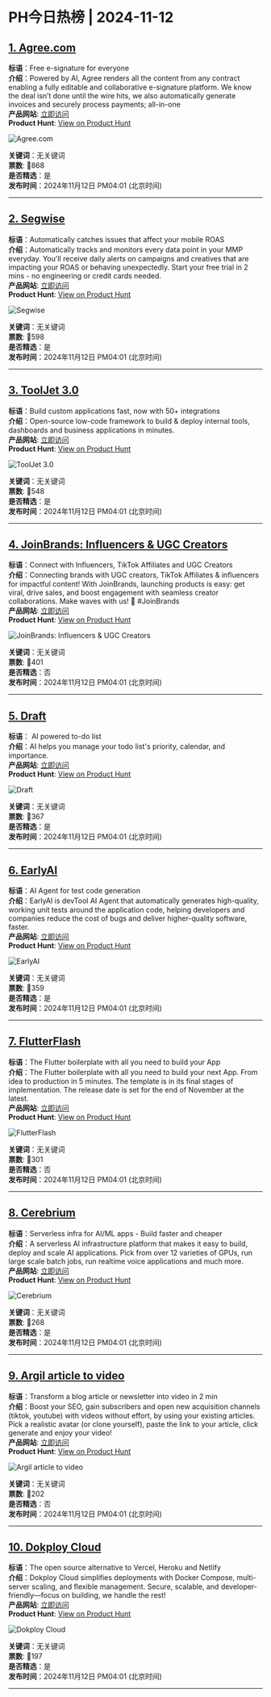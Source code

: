 # PH今日热榜 | 2024-11-12

## [1. Agree.com](https://www.producthunt.com/posts/agree-com-2?utm_campaign=producthunt-api&utm_medium=api-v2&utm_source=Application%3A+linewalker+%28ID%3A+135281%29)  
**标语**：Free e-signature for everyone  
**介绍**：Powered by AI, Agree renders all the content from any contract enabling a fully editable and collaborative e-signature platform. We know the deal isn’t done until the wire hits, we also automatically generate invoices and securely process payments; all-in-one  
**产品网站**: [立即访问](https://www.producthunt.com/r/UFD5WC5AN3XUI4?utm_campaign=producthunt-api&utm_medium=api-v2&utm_source=Application%3A+linewalker+%28ID%3A+135281%29)  
**Product Hunt**: [View on Product Hunt](https://www.producthunt.com/posts/agree-com-2?utm_campaign=producthunt-api&utm_medium=api-v2&utm_source=Application%3A+linewalker+%28ID%3A+135281%29)  

![Agree.com](https://ph-files.imgix.net/22c2ac05-90ee-4ec2-a034-ea119c9c4c5d.jpeg?auto=format&fit=crop&frame=1&h=512&w=1024)  

**关键词**：无关键词  
**票数**: 🔺868  
**是否精选**：是  
**发布时间**：2024年11月12日 PM04:01 (北京时间)  

---

## [2. Segwise](https://www.producthunt.com/posts/segwise?utm_campaign=producthunt-api&utm_medium=api-v2&utm_source=Application%3A+linewalker+%28ID%3A+135281%29)  
**标语**：Automatically catches issues that affect your mobile ROAS  
**介绍**：Automatically tracks and monitors every data point in your MMP everyday. You'll receive daily alerts on campaigns and creatives that are impacting your ROAS or behaving unexpectedly. Start your free trial in 2 mins - no engineering or credit cards needed.  
**产品网站**: [立即访问](https://www.producthunt.com/r/CUU3VGMXZNLDQ3?utm_campaign=producthunt-api&utm_medium=api-v2&utm_source=Application%3A+linewalker+%28ID%3A+135281%29)  
**Product Hunt**: [View on Product Hunt](https://www.producthunt.com/posts/segwise?utm_campaign=producthunt-api&utm_medium=api-v2&utm_source=Application%3A+linewalker+%28ID%3A+135281%29)  

![Segwise](https://ph-files.imgix.net/f153c6bd-55d7-488f-810b-1011bb709790.png?auto=format&fit=crop&frame=1&h=512&w=1024)  

**关键词**：无关键词  
**票数**: 🔺598  
**是否精选**：是  
**发布时间**：2024年11月12日 PM04:01 (北京时间)  

---

## [3. ToolJet 3.0](https://www.producthunt.com/posts/tooljet-3-0?utm_campaign=producthunt-api&utm_medium=api-v2&utm_source=Application%3A+linewalker+%28ID%3A+135281%29)  
**标语**：Build custom applications fast, now with 50+ integrations  
**介绍**：Open-source low-code framework to build & deploy internal tools, dashboards and business applications in minutes.  
**产品网站**: [立即访问](https://www.producthunt.com/r/PWPJ2HGYPJNKGI?utm_campaign=producthunt-api&utm_medium=api-v2&utm_source=Application%3A+linewalker+%28ID%3A+135281%29)  
**Product Hunt**: [View on Product Hunt](https://www.producthunt.com/posts/tooljet-3-0?utm_campaign=producthunt-api&utm_medium=api-v2&utm_source=Application%3A+linewalker+%28ID%3A+135281%29)  

![ToolJet 3.0](https://ph-files.imgix.net/8c75e633-42af-4792-b439-ae7675b59b66.png?auto=format&fit=crop&frame=1&h=512&w=1024)  

**关键词**：无关键词  
**票数**: 🔺548  
**是否精选**：是  
**发布时间**：2024年11月12日 PM04:01 (北京时间)  

---

## [4. JoinBrands: Influencers & UGC Creators](https://www.producthunt.com/posts/joinbrands-influencers-ugc-creators?utm_campaign=producthunt-api&utm_medium=api-v2&utm_source=Application%3A+linewalker+%28ID%3A+135281%29)  
**标语**：Connect with Influencers, TikTok Affiliates and UGC Creators  
**介绍**：Connecting brands with UGC creators, TikTok Affiliates & influencers for impactful content! With JoinBrands, launching products is easy: get viral, drive sales, and boost engagement with seamless creator collaborations. Make waves with us! 🌊 #JoinBrands  
**产品网站**: [立即访问](https://www.producthunt.com/r/ICRPTCLRFKQ4NK?utm_campaign=producthunt-api&utm_medium=api-v2&utm_source=Application%3A+linewalker+%28ID%3A+135281%29)  
**Product Hunt**: [View on Product Hunt](https://www.producthunt.com/posts/joinbrands-influencers-ugc-creators?utm_campaign=producthunt-api&utm_medium=api-v2&utm_source=Application%3A+linewalker+%28ID%3A+135281%29)  

![JoinBrands: Influencers & UGC Creators](https://ph-files.imgix.net/788fbce5-243d-486b-b019-2f83a623a433.png?auto=format&fit=crop&frame=1&h=512&w=1024)  

**关键词**：无关键词  
**票数**: 🔺401  
**是否精选**：否  
**发布时间**：2024年11月12日 PM04:01 (北京时间)  

---

## [5. Draft](https://www.producthunt.com/posts/draft-27844448-74c3-451d-919b-116c24c23098?utm_campaign=producthunt-api&utm_medium=api-v2&utm_source=Application%3A+linewalker+%28ID%3A+135281%29)  
**标语**： AI powered to-do list  
**介绍**：AI helps you manage your todo list's priority, calendar, and importance.  
**产品网站**: [立即访问](https://www.producthunt.com/r/GJJNL47OWEDKIJ?utm_campaign=producthunt-api&utm_medium=api-v2&utm_source=Application%3A+linewalker+%28ID%3A+135281%29)  
**Product Hunt**: [View on Product Hunt](https://www.producthunt.com/posts/draft-27844448-74c3-451d-919b-116c24c23098?utm_campaign=producthunt-api&utm_medium=api-v2&utm_source=Application%3A+linewalker+%28ID%3A+135281%29)  

![Draft](https://ph-files.imgix.net/da366e1b-3958-4414-92af-e44cc45f7e7d.png?auto=format&fit=crop&frame=1&h=512&w=1024)  

**关键词**：无关键词  
**票数**: 🔺367  
**是否精选**：是  
**发布时间**：2024年11月12日 PM04:01 (北京时间)  

---

## [6. EarlyAI](https://www.producthunt.com/posts/earlyai?utm_campaign=producthunt-api&utm_medium=api-v2&utm_source=Application%3A+linewalker+%28ID%3A+135281%29)  
**标语**：AI Agent for test code generation  
**介绍**：EarlyAI is devTool AI Agent that automatically generates high-quality, working unit tests around the application code, helping developers and companies reduce the cost of bugs and deliver higher-quality software, faster.  
**产品网站**: [立即访问](https://www.producthunt.com/r/KRPR37TXJQAHRO?utm_campaign=producthunt-api&utm_medium=api-v2&utm_source=Application%3A+linewalker+%28ID%3A+135281%29)  
**Product Hunt**: [View on Product Hunt](https://www.producthunt.com/posts/earlyai?utm_campaign=producthunt-api&utm_medium=api-v2&utm_source=Application%3A+linewalker+%28ID%3A+135281%29)  

![EarlyAI](https://ph-files.imgix.net/ee9c2478-e23e-4af0-b45c-aa06b50f546d.png?auto=format&fit=crop&frame=1&h=512&w=1024)  

**关键词**：无关键词  
**票数**: 🔺359  
**是否精选**：是  
**发布时间**：2024年11月12日 PM04:01 (北京时间)  

---

## [7. FlutterFlash](https://www.producthunt.com/posts/flutterflash?utm_campaign=producthunt-api&utm_medium=api-v2&utm_source=Application%3A+linewalker+%28ID%3A+135281%29)  
**标语**：The Flutter boilerplate with all you need to build your App  
**介绍**：The Flutter boilerplate with all you need to build your next App. From idea to production in 5 minutes. The template is in its final stages of implementation. The release date is set for the end of November at the latest.  
**产品网站**: [立即访问](https://www.producthunt.com/r/FKRFV2E5SYYXW7?utm_campaign=producthunt-api&utm_medium=api-v2&utm_source=Application%3A+linewalker+%28ID%3A+135281%29)  
**Product Hunt**: [View on Product Hunt](https://www.producthunt.com/posts/flutterflash?utm_campaign=producthunt-api&utm_medium=api-v2&utm_source=Application%3A+linewalker+%28ID%3A+135281%29)  

![FlutterFlash](https://ph-files.imgix.net/35e420fc-b09f-4568-a216-6ab9bd8285c7.png?auto=format&fit=crop&frame=1&h=512&w=1024)  

**关键词**：无关键词  
**票数**: 🔺301  
**是否精选**：否  
**发布时间**：2024年11月12日 PM04:01 (北京时间)  

---

## [8. Cerebrium](https://www.producthunt.com/posts/cerebrium?utm_campaign=producthunt-api&utm_medium=api-v2&utm_source=Application%3A+linewalker+%28ID%3A+135281%29)  
**标语**：Serverless infra for AI/ML apps - Build faster and cheaper  
**介绍**：A serverless AI infrastructure platform that makes it easy to build, deploy and scale AI applications. Pick from over 12 varieties of GPUs, run large scale batch jobs, run realtime voice applications&nbsp;and much more.  
**产品网站**: [立即访问](https://www.producthunt.com/r/KZY4DEMIXEX6E4?utm_campaign=producthunt-api&utm_medium=api-v2&utm_source=Application%3A+linewalker+%28ID%3A+135281%29)  
**Product Hunt**: [View on Product Hunt](https://www.producthunt.com/posts/cerebrium?utm_campaign=producthunt-api&utm_medium=api-v2&utm_source=Application%3A+linewalker+%28ID%3A+135281%29)  

![Cerebrium](https://ph-files.imgix.net/df08a1f6-cdb7-4c29-9031-76ef5c9241a3.png?auto=format&fit=crop&frame=1&h=512&w=1024)  

**关键词**：无关键词  
**票数**: 🔺268  
**是否精选**：是  
**发布时间**：2024年11月12日 PM04:01 (北京时间)  

---

## [9. Argil article to video](https://www.producthunt.com/posts/argil-article-to-video?utm_campaign=producthunt-api&utm_medium=api-v2&utm_source=Application%3A+linewalker+%28ID%3A+135281%29)  
**标语**：Transform a blog article or newsletter into video in 2 min  
**介绍**：Boost your SEO, gain subscribers and open new acquisition channels (tiktok, youtube) with videos without effort, by using your existing articles. Pick a realistic avatar (or clone yourself), paste the link to your article, click generate and enjoy your video!  
**产品网站**: [立即访问](https://www.producthunt.com/r/Z3OGFN4FWGHGJ7?utm_campaign=producthunt-api&utm_medium=api-v2&utm_source=Application%3A+linewalker+%28ID%3A+135281%29)  
**Product Hunt**: [View on Product Hunt](https://www.producthunt.com/posts/argil-article-to-video?utm_campaign=producthunt-api&utm_medium=api-v2&utm_source=Application%3A+linewalker+%28ID%3A+135281%29)  

![Argil article to video](https://ph-files.imgix.net/db5a6445-0845-461e-8756-ff2b68f176e3.png?auto=format&fit=crop&frame=1&h=512&w=1024)  

**关键词**：无关键词  
**票数**: 🔺202  
**是否精选**：否  
**发布时间**：2024年11月12日 PM04:01 (北京时间)  

---

## [10. Dokploy Cloud](https://www.producthunt.com/posts/dokploy-cloud?utm_campaign=producthunt-api&utm_medium=api-v2&utm_source=Application%3A+linewalker+%28ID%3A+135281%29)  
**标语**：The open source alternative to Vercel, Heroku and Netlify  
**介绍**：Dokploy Cloud simplifies deployments with Docker Compose, multi-server scaling, and flexible management. Secure, scalable, and developer-friendly—focus on building, we handle the rest!  
**产品网站**: [立即访问](https://www.producthunt.com/r/PLDWLYSMO3EBMR?utm_campaign=producthunt-api&utm_medium=api-v2&utm_source=Application%3A+linewalker+%28ID%3A+135281%29)  
**Product Hunt**: [View on Product Hunt](https://www.producthunt.com/posts/dokploy-cloud?utm_campaign=producthunt-api&utm_medium=api-v2&utm_source=Application%3A+linewalker+%28ID%3A+135281%29)  

![Dokploy Cloud](https://ph-files.imgix.net/06e930c7-ab5c-4507-922d-4c113570ea80.png?auto=format&fit=crop&frame=1&h=512&w=1024)  

**关键词**：无关键词  
**票数**: 🔺197  
**是否精选**：是  
**发布时间**：2024年11月12日 PM04:01 (北京时间)  

---

